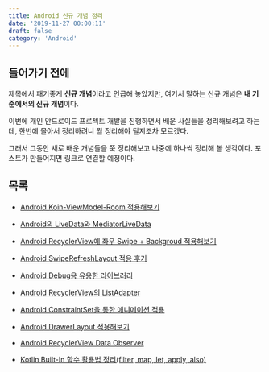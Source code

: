 ```yaml
---
title: Android 신규 개념 정리
date: '2019-11-27 00:00:11'
draft: false
category: 'Android'
---
```


## 들어가기 전에

제목에서 패기좋게 **신규 개념**이라고 언급해 놓았지만, 여기서 말하는 신규 개념은 **내 기준에서의 신규 개념**이다.

이번에 개인 안드로이드 프로젝트 개발을 진행하면서 배운 사실들을 정리해보려고 하는데, 한번에 몰아서 정리하려니 뭘 정리해야 될지조차 모르겠다.

그래서 그동안 새로 배운 개념들을 쭉 정리해보고 나중에 하나씩 정리해 볼 생각이다. 포스트가 만들어지면 링크로 연결할 예정이다.

## 목록

- [Android Koin-ViewModel-Room 적용해보기](https://sulfurbottom.netlify.com/posts/Android-Koin-ViewModel-Room-적용해보기/)

- [Android의 LiveData와 MediatorLiveData](https://sulfurbottom.netlify.com/posts/Android의-LiveData와-MediatorLiveData/)

- [Android RecyclerView에 좌우 Swipe + Backgroud 적용해보기](https://sulfurbottom.netlify.com/posts/Android-RecyclerView에-좌우-Swipe-Backgroud-적용해보기/)

- [Android SwipeRefreshLayout 적용 후기](https://sulfurbottom.netlify.com/posts/Android-SwipeRefreshLayout-적용-후기/)

- [Android Debug용 유용한 라이브러리](https://sulfurbottom.netlify.com/posts/Android-SwipeRefreshLayout-적용-후기/posts/Android-Debug용-유용한-라이브러리/)

- [Android RecyclerView의 ListAdapter](https://sulfurbottom.netlify.com/posts/Android-RecyclerView의-ListAdapter/)

- [Android ConstraintSet을 통한 애니메이션 적용](https://sulfurbottom.netlify.com/posts/Android-ConstraintSet을-통한-애니메이션-적용/)

- [Android DrawerLayout 적용해보기](https://sulfurbottom.netlify.com/posts/Android-DrawerLayout-적용해보기/)

- [Android RecyclerView Data Observer](https://sulfurbottom.netlify.com/posts/Android-RecyclerView-Data-Observer/)

- [Kotlin Built-In 함수 활용법 정리(filter, map, let, apply, also)](https://sulfurbottom.netlify.com/posts/Kotlin-Built-In-함수-활용법-정리/)
